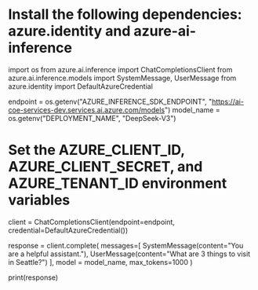 # Install the following dependencies: azure.identity and azure-ai-inference
import os
from azure.ai.inference import ChatCompletionsClient
from azure.ai.inference.models import SystemMessage, UserMessage
from azure.identity import DefaultAzureCredential

endpoint = os.getenv("AZURE_INFERENCE_SDK_ENDPOINT", "https://ai-coe-services-dev.services.ai.azure.com/models")
model_name = os.getenv("DEPLOYMENT_NAME", "DeepSeek-V3")
# Set the AZURE_CLIENT_ID, AZURE_CLIENT_SECRET, and AZURE_TENANT_ID environment variables
client = ChatCompletionsClient(endpoint=endpoint, credential=DefaultAzureCredential())

response = client.complete(
  messages=[
    SystemMessage(content="You are a helpful assistant."),
    UserMessage(content="What are 3 things to visit in Seattle?")
  ],
  model = model_name,
  max_tokens=1000
)

print(response)
